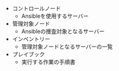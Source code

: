 - コントロールノード
    - Ansibleを使用するサーバー
- 管理対象ノード
    - Ansibleの捜査対象となるサーバー
- インベントリー
    - 管理対象ノードとなるサーバーの一覧
- プレイブック
    - 実行する作業の手順書